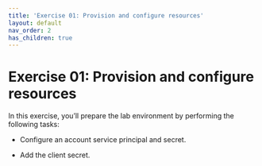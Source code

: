 ```yaml
---
title: 'Exercise 01: Provision and configure resources'
layout: default
nav_order: 2
has_children: true
---
```


# Exercise 01: Provision and configure resources

In this exercise, you’ll prepare the lab environment by performing the following tasks:  

- Configure an account service principal and secret.   

- Add the client secret.   
